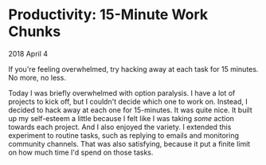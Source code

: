 # Productivity: 15-Minute Work Chunks

<time datetime="2018-04-04">2018 April 4</time>

<p id="summary">
  If you're feeling overwhelmed, try hacking away at each task for 15 minutes. No more, no less.
</p>

Today I was briefly overwhelmed with option paralysis. I have a lot of
projects to kick off, but I couldn't decide which one to work
on. Instead, I decided to hack away at each one for 15-minutes. It
was quite nice. It built up my self-esteem a little because I felt like I was
taking *some* action towards each project. And I also enjoyed the variety. I
extended this experiment to routine tasks, such as replying to emails and
monitoring community channels. That was also satisfying, because it put a
finite limit on how much time I'd spend on those tasks.
